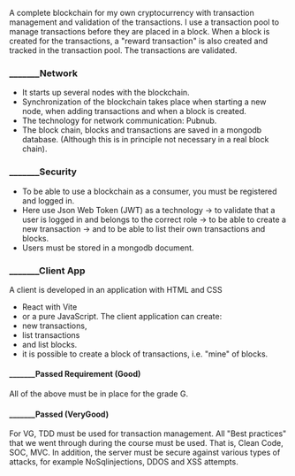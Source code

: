  

A complete blockchain for my own cryptocurrency with transaction management and validation of the transactions.
      I use a transaction pool to manage transactions before they are placed in a block.
      When a block is created for the transactions, a "reward transaction" is also created and tracked in the transaction pool.       The transactions are validated.
###  _______Network
- It starts up several nodes with the blockchain. 
- Synchronization of the blockchain takes place when starting a new node, when adding transactions and when a block is created.
- The technology for network communication: Pubnub.
- The block chain, blocks and transactions are saved in a mongodb database. (Although this is in principle not necessary in a real block chain).
### _______Security
- To be able to use a blockchain as a consumer, you must be registered and logged in.
- Here  use Json Web Token (JWT) as a technology
  -> to validate that a user is logged in and belongs to the correct role 
   -> to be able to create a new transaction 
   -> and to be able to list their own transactions and blocks. 
- Users must be stored in a mongodb document.
### _______Client App
A client is developed in an application with HTML and CSS
- React with Vite
- or a pure JavaScript.
The client application can create:
- new transactions,
- list transactions
- and list blocks.
- it is possible to create a block of transactions, i.e. "mine" of blocks.

#### _______Passed Requirement (Good)
All of the above must be in place for the grade G.
#### _______Passed (VeryGood)
For VG, TDD must be used for transaction management. All "Best practices" that we went through during the course must be used. That is, Clean Code, SOC, MVC.
In addition, the server must be secure against various types of attacks, for example NoSqlinjections, DDOS and XSS attempts.